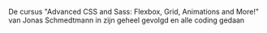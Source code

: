 De cursus "Advanced CSS and Sass: Flexbox, Grid, Animations and More!" van Jonas Schmedtmann
in zijn geheel gevolgd en alle coding gedaan
